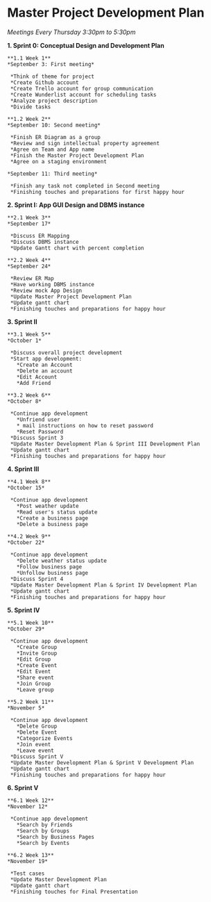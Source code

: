 
Master Project Development Plan
===============================


  *Meetings Every Thursday 3:30pm to 5:30pm*

  **1. Sprint 0: Conceptual Design and Development Plan** 

    **1.1 Week 1**
    *September 3: First meeting*
    
     *Think of theme for project
     *Create Github account
     *Create Trello account for group communication
     *Create Wunderlist account for scheduling tasks
     *Analyze project description
     *Divide tasks

    **1.2 Week 2**
    *September 10: Second meeting*
    
     *Finish ER Diagram as a group
     *Review and sign intellectual property agreement
     *Agree on Team and App name
     *Finish the Master Project Development Plan
     *Agree on a staging environment

    *September 11: Third meeting*
    
     *Finish any task not completed in Second meeting
     *Finishing touches and preparations for first happy hour


  **2. Sprint I: App GUI Design and DBMS instance**


    **2.1 Week 3**
    *September 17*
    
     *Discuss ER Mapping
     *Discuss DBMS instance
     *Update Gantt chart with percent completion

    **2.2 Week 4**
    *September 24*
    
     *Review ER Map
     *Have working DBMS instance
     *Review mock App Design
     *Update Master Project Development Plan
     *Update gantt chart
     *Finishing touches and preparations for happy hour
    
  **3. Sprint II**
    
    **3.1 Week 5**
    *October 1*
      
     *Discuss overall project development
     *Start app development:
       *Create an Account
       *Delete an account
       *Edit Account
       *Add Friend
    
    **3.2 Week 6**
    *October 8*
    
     *Continue app development
       *Unfriend user
       * mail instructions on how to reset password 
       *Reset Password
     *Discuss Sprint 3
     *Update Master Development Plan & Sprint III Development Plan
     *Update gantt chart 
     *Finishing touches and preparations for happy hour
      
  **4. Sprint III**
    
    **4.1 Week 8**
    *October 15*
    
     *Continue app development
       *Post weather update
       *Read user's status update
       *Create a business page
       *Delete a business page
    
    **4.2 Week 9**
    *October 22*
    
     *Continue app development
       *Delete weather status update
       *Follow business page
       *Unfollow business page
     *Discuss Sprint 4
     *Update Master Development Plan & Sprint IV Development Plan
     *Update gantt chart
     *Finishing touches and preparations for happy hour
    
  **5. Sprint IV**
    
    **5.1 Week 10**
    *October 29*
    
     *Continue app development
       *Create Group
       *Invite Group
       *Edit Group
       *Create Event
       *Edit Event
       *Share event
       *Join Group
       *Leave group
    
    **5.2 Week 11**
    *November 5*
    
     *Continue app development
       *Delete Group
       *Delete Event
       *Categorize Events
       *Join event
       *Leave event
     *Discuss Sprint V
     *Update Master Development Plan & Sprint V Development Plan
     *Update gantt chart
     *Finishing touches and preparations for happy hour
    
  **6. Sprint V**
    
    **6.1 Week 12**
    *November 12*
    
     *Continue app development
       *Search by Friends 
       *Search by Groups
       *Search by Business Pages
       *Search by Events
    
    **6.2 Week 13**
    *November 19*
    
     *Test cases
     *Update Master Development Plan
     *Update gantt chart
     *Finishing touches for Final Presentation
